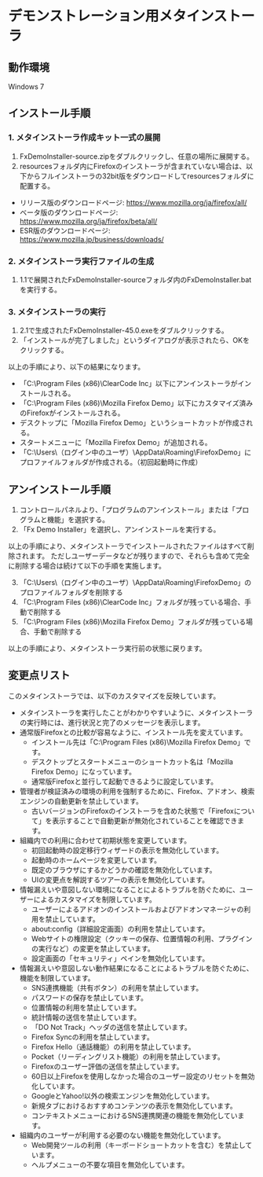 # デモンストレーション用メタインストーラ

## 動作環境

Windows 7

## インストール手順

### 1. メタインストーラ作成キット一式の展開

1. FxDemoInstaller-source.zipをダブルクリックし、任意の場所に展開する。
2. resourcesフォルダ内にFirefoxのインストーラが含まれていない場合は、以下からフルインストーラの32bit版をダウンロードしてresourcesフォルダに配置する。
  * リリース版のダウンロードページ: https://www.mozilla.org/ja/firefox/all/
  * ベータ版のダウンロードページ: https://www.mozilla.org/ja/firefox/beta/all/
  * ESR版のダウンロードページ: https://www.mozilla.jp/business/downloads/

### 2. メタインストーラ実行ファイルの生成

1. 1.1で展開されたFxDemoInstaller-sourceフォルダ内のFxDemoInstaller.batを実行する。

### 3. メタインストーラの実行

1. 2.1で生成されたFxDemoInstaller-45.0.exeをダブルクリックする。
2. 「インストールが完了しました」というダイアログが表示されたら、OKをクリックする。

以上の手順により、以下の結果になります。

* 「C:\Program Files (x86)\ClearCode Inc」以下にアンインストーラがインストールされる。
* 「C:\Program Files (x86)\Mozilla Firefox Demo」以下にカスタマイズ済みのFirefoxがインストールされる。
* デスクトップに「Mozilla Firefox Demo」というショートカットが作成される。
* スタートメニューに「Mozilla Firefox Demo」が追加される。
* 「C:\Users\（ログイン中のユーザ）\AppData\Roaming\FirefoxDemo」にプロファイルフォルダが作成される。（初回起動時に作成）

## アンインストール手順

1. コントロールパネルより、「プログラムのアンインストール」または「プログラムと機能」を選択する。
2. 「Fx Demo Installer」を選択し、アンインストールを実行する。

以上の手順により、メタインストーラでインストールされたファイルはすべて削除されます。
ただしユーザーデータなどが残りますので、それらも含めて完全に削除する場合は続けて以下の手順を実施します。

3. 「C:\Users\（ログイン中のユーザ）\AppData\Roaming\FirefoxDemo」のプロファイルフォルダを削除する
4. 「C:\Program Files (x86)\ClearCode Inc」フォルダが残っている場合、手動で削除する
5. 「C:\Program Files (x86)\Mozilla Firefox Demo」フォルダが残っている場合、手動で削除する

以上の手順により、メタインストーラ実行前の状態に戻ります。

## 変更点リスト

このメタインストーラでは、以下のカスタマイズを反映しています。

* メタインストーラを実行したことがわかりやすいように、メタインストーラの実行時には、進行状況と完了のメッセージを表示します。
* 通常版Firefoxとの比較が容易なように、インストール先を変えています。
  * インストール先は「C:\Program Files (x86)\Mozilla Firefox Demo」です。
  * デスクトップとスタートメニューのショートカット名は「Mozilla Firefox Demo」になっています。
  * 通常版Firefoxと並行して起動できるように設定しています。
* 管理者が検証済みの環境の利用を強制するために、Firefox、アドオン、検索エンジンの自動更新を禁止しています。
  * 古いバージョンのFirefoxのインストーラを含めた状態で「Firefoxについて」を表示することで自動更新が無効化されていることを確認できます。
* 組織内での利用に合わせて初期状態を変更しています。
  * 初回起動時の設定移行ウィザードの表示を無効化しています。
  * 起動時のホームページを変更しています。
  * 既定のブラウザにするかどうかの確認を無効化しています。
  * UIの変更点を解説するツアーの表示を無効化しています。
* 情報漏えいや意図しない環境になることによるトラブルを防ぐために、ユーザーによるカスタマイズを制限しています。
  * ユーザーによるアドオンのインストールおよびアドオンマネージャの利用を禁止しています。
  * about:config（詳細設定画面）の利用を禁止しています。
  * Webサイトの権限設定（クッキーの保存、位置情報の利用、プラグインの実行など）の変更を禁止しています。
  * 設定画面の「セキュリティ」ペインを無効化しています。
* 情報漏えいや意図しない動作結果になることによるトラブルを防ぐために、機能を制限しています。
  * SNS連携機能（共有ボタン）の利用を禁止しています。
  * パスワードの保存を禁止しています。
  * 位置情報の利用を禁止しています。
  * 統計情報の送信を禁止しています。
  * 「DO Not Track」ヘッダの送信を禁止しています。
  * Firefox Syncの利用を禁止しています。
  * Firefox Hello（通話機能）の利用を禁止しています。
  * Pocket（リーディングリスト機能）の利用を禁止しています。
  * Firefoxのユーザー評価の送信を禁止しています。
  * 60日以上Firefoxを使用しなかった場合のユーザー設定のリセットを無効化しています。
  * GoogleとYahoo!以外の検索エンジンを無効化しています。
  * 新規タブにおけるおすすめコンテンツの表示を無効化しています。
  * コンテキストメニューにおけるSNS連携関連の機能を無効化しています。
* 組織内のユーザーが利用する必要のない機能を無効化しています。
  * Web開発ツールの利用（キーボードショートカットを含む）を禁止しています。
  * ヘルプメニューの不要な項目を無効化しています。
